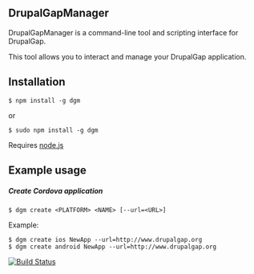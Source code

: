 DrupalGapManager
----------------

DrupalGapManager is a command-line tool and scripting interface for DrupalGap.

This tool allows you to interact and manage your DrupalGap application.

## Installation
	$ npm install -g dgm

or

	$ sudo npm install -g dgm

Requires [node.js](http://nodejs.org)
    
## Example usage

##### Create Cordova application
	$ dgm create <PLATFORM> <NAME> [--url=<URL>]

Example:
	
	$ dgm create ios NewApp --url=http://www.drupalgap.org
	$ dgm create android NewApp --url=http://www.drupalgap.org

[![Build Status](https://travis-ci.org/Sanchiz/DrupalGapManager.svg?branch=master)](https://travis-ci.org/Sanchiz/DrupalGapManager)